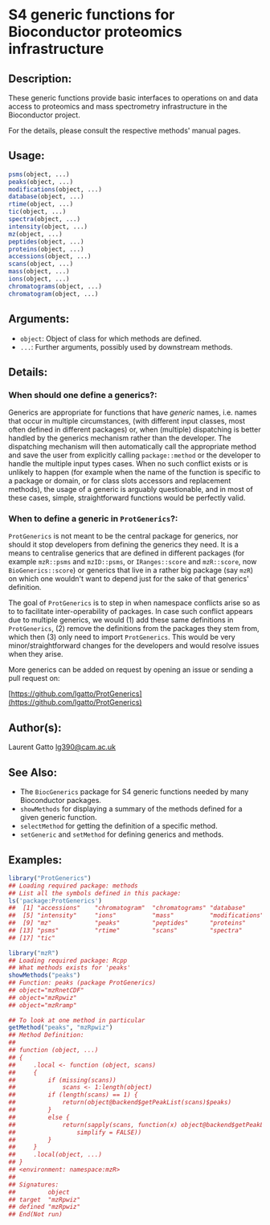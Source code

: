 <!-- --- -->
<!-- output: -->
<!--   md_document: -->
<!--     variant: markdown_github -->
<!-- --- -->

<!-- README.md is generated from README.Rmd. Please edit that file -->



# S4 generic functions for Bioconductor proteomics infrastructure

## Description:

These generic functions provide basic interfaces to operations on and
data access to proteomics and mass spectrometry infrastructure in the
Bioconductor project.
  
For the details, please consult the respective methods' manual pages.

## Usage:

```r
psms(object, ...)
peaks(object, ...)
modifications(object, ...)
database(object, ...)
rtime(object, ...)
tic(object, ...)
spectra(object, ...)
intensity(object, ...)
mz(object, ...)
peptides(object, ...)
proteins(object, ...)
accessions(object, ...)
scans(object, ...)
mass(object, ...)
ions(object, ...)
chromatograms(object, ...)
chromatogram(object, ...)
```

## Arguments:

- `object`: Object of class for which methods are defined.
- `...`: Further arguments, possibly used by downstream methods.

## Details:

### When should one define a generics?:

Generics are appropriate for functions that have _generic_
names, i.e. names that occur in multiple circumstances, (with
different input classes, most often defined in different
packages) or, when (multiple) dispatching is better handled by
the generics mechanism rather than the developer. The
dispatching mechanism will then automatically call the
appropriate method and save the user from explicitly calling
`package::method` or the developer to handle the multiple input
types cases. When no such conflict exists or is unlikely to
happen (for example when the name of the function is specific to
a package or domain, or for class slots accessors and
replacement methods), the usage of a generic is arguably
questionable, and in most of these cases, simple,
straightforward functions would be perfectly valid.

### When to define a generic in `ProtGenerics`?:

`ProtGenerics` is not meant to be the central package for generics,
nor should it stop developers from defining the generics they need. It
is a means to centralise generics that are defined in different
packages (for example `mzR::psms` and `mzID::psms`, or
`IRanges::score` and `mzR::score`, now `BioGenerics::score`) or
generics that live in a rather big package (say `mzR`) on which one
wouldn't want to depend just for the sake of that generics'
definition.

The goal of `ProtGenerics` is to step in when namespace conflicts
arise so as to to facilitate inter-operability of packages. In case
such conflict appears due to multiple generics, we would (1) add these
same definitions in `ProtGenerics`, (2) remove the definitions from
the packages they stem from, which then (3) only need to import
`ProtGenerics`. This would be very minor/straightforward changes for
the developers and would resolve issues when they arise.

More generics can be added on request by opening an issue or sending a
pull request on:

[https://github.com/lgatto/ProtGenerics](https://github.com/lgatto/ProtGenerics)

## Author(s):

Laurent Gatto <lg390@cam.ac.uk>

## See Also:

- The `BiocGenerics` package for S4 generic functions needed by many
  Bioconductor packages.
- `showMethods` for displaying a summary of the methods defined for a
  given generic function.
- `selectMethod` for getting the definition of a specific method.
- `setGeneric` and `setMethod` for defining generics and methods.

## Examples:


```r
library("ProtGenerics")
## Loading required package: methods
## List all the symbols defined in this package:
ls('package:ProtGenerics')
##  [1] "accessions"    "chromatogram"  "chromatograms" "database"     
##  [5] "intensity"     "ions"          "mass"          "modifications"
##  [9] "mz"            "peaks"         "peptides"      "proteins"     
## [13] "psms"          "rtime"         "scans"         "spectra"      
## [17] "tic"
     
library("mzR")
## Loading required package: Rcpp
## What methods exists for 'peaks'
showMethods("peaks")
## Function: peaks (package ProtGenerics)
## object="mzRnetCDF"
## object="mzRpwiz"
## object="mzRramp"
     
## To look at one method in particular
getMethod("peaks", "mzRpwiz")
## Method Definition:
## 
## function (object, ...) 
## {
##     .local <- function (object, scans) 
##     {
##         if (missing(scans)) 
##             scans <- 1:length(object)
##         if (length(scans) == 1) {
##             return(object@backend$getPeakList(scans)$peaks)
##         }
##         else {
##             return(sapply(scans, function(x) object@backend$getPeakList(x)$peaks, 
##                 simplify = FALSE))
##         }
##     }
##     .local(object, ...)
## }
## <environment: namespace:mzR>
## 
## Signatures:
##         object   
## target  "mzRpwiz"
## defined "mzRpwiz"
## End(Not run)
```
